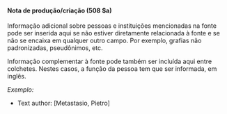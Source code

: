 #### Nota de produção/criação (508 $a) 

Informação adicional sobre pessoas e instituições mencionadas na fonte pode ser inserida aqui se não estiver diretamente relacionada à fonte e se não se encaixa em qualquer outro campo. Por exemplo, grafias não padronizadas, pseudônimos, etc.

Informação complementar à fonte pode também ser incluída aqui entre colchetes. Nestes casos, a função da pessoa tem que ser informada, em inglês.

_Exemplo:_

- Text author: [Metastasio, Pietro]